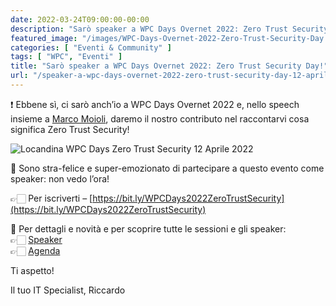 ```yaml
---
date: 2022-03-24T09:00:00-00:00
description: "Sarò speaker a WPC Days Overnet 2022: Zero Trust Security Day, con una sessione sulla Zero Trust Security nell'ambito delle applicazioni."
featured_image: "/images/WPC-Days-Overnet-2022-Zero-Trust-Security-Day.jpg"
categories: [ "Eventi & Community" ]
tags: [ "WPC", "Eventi" ]
title: "Sarò speaker a WPC Days Overnet 2022: Zero Trust Security Day!"
url: "/speaker-a-wpc-days-overnet-2022-zero-trust-security-day-12-aprile-2022"
---
```

❗️ Ebbene sì, ci sarò anch’io a WPC Days Overnet 2022 e, nello speech insieme a [Marco Moioli](https://www.linkedin.com/in/ACoAAAEX8AsBm7Teu0DcdcfrMDfQQ52deQnIgrg), daremo il nostro contributo nel raccontarvi cosa significa Zero Trust Security!

![Locandina WPC Days Zero Trust Security 12 Aprile 2022](/images/WPC-Days-Overnet-2022-Zero-Trust-Security-Day.jpg)

💯 Sono stra-felice e super-emozionato di partecipare a questo evento come speaker: non vedo l’ora!

👉🏻 Per iscriverti – [https://bit.ly/WPCDays2022ZeroTrustSecurity](https://bit.ly/WPCDays2022ZeroTrustSecurity)

🔹 Per dettagli e novità e per scoprire tutte le sessioni e gli speaker:  
👉🏻 [Speaker](https://www.wpc-days.it/#speakers)  
👉🏻 [Agenda](https://www.wpc-days.it/#agenda)

Ti aspetto!

Il tuo IT Specialist, Riccardo